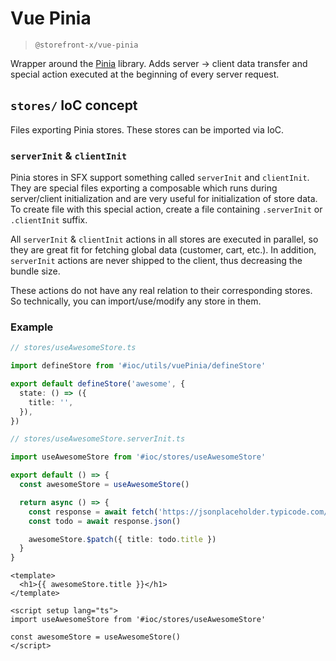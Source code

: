 # Vue Pinia

> `@storefront-x/vue-pinia`

Wrapper around the [Pinia](https://pinia.vuejs.org) library. Adds server -> client data transfer and special action executed at the beginning of every server request.

## `stores/` IoC concept

Files exporting Pinia stores. These stores can be imported via IoC.

### `serverInit` & `clientInit`

Pinia stores in SFX support something called `serverInit` and `clientInit`. They are special files exporting a composable which runs during server/client initialization and are very useful for initialization of store data. To create file with this special action, create a file containing `.serverInit` or `.clientInit` suffix.

All `serverInit` & `clientInit` actions in all stores are executed in parallel, so they are great fit for fetching global data (customer, cart, etc.). In addition, `serverInit` actions are never shipped to the client, thus decreasing the bundle size.

These actions do not have any real relation to their corresponding stores. So technically, you can import/use/modify any store in them.

### Example

```ts
// stores/useAwesomeStore.ts

import defineStore from '#ioc/utils/vuePinia/defineStore'

export default defineStore('awesome', {
  state: () => ({
    title: '',
  }),
})
```

```ts
// stores/useAwesomeStore.serverInit.ts

import useAwesomeStore from '#ioc/stores/useAwesomeStore'

export default () => {
  const awesomeStore = useAwesomeStore()

  return async () => {
    const response = await fetch('https://jsonplaceholder.typicode.com/todos/1')
    const todo = await response.json()

    awesomeStore.$patch({ title: todo.title })
  }
}
```

```vue
<template>
  <h1>{{ awesomeStore.title }}</h1>
</template>

<script setup lang="ts">
import useAwesomeStore from '#ioc/stores/useAwesomeStore'

const awesomeStore = useAwesomeStore()
</script>
```
